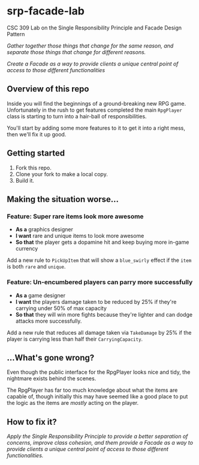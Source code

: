 # srp-facade-lab
CSC 309 Lab on the Single Responsibility Principle and Facade Design Pattern

*Gather together those things that change for the same reason, and separate those things that change for different reasons.*

*Create a Facade as a way to provide clients a unique central point of access to those different functionalities*

## Overview of this repo

Inside you will find the beginnings of a ground-breaking new RPG game. Unfortunately in the rush to get features completed the main `RpgPlayer` class is starting to turn into a hair-ball of responsibilities.

You'll start by adding some more features to it to get it into a right mess, then we'll fix it up good.

## Getting started

1. Fork this repo.
2. Clone your fork to make a local copy.
2. Build it.

## Making the situation worse...

### Feature: Super rare items look more awesome

* **As a** graphics designer
* **I want** rare and unique items to look more awesome
* **So that** the player gets a dopamine hit and keep buying more in-game currency

Add a new rule to `PickUpItem` that will show a `blue_swirly` effect if the `item` is both `rare` and `unique`.

### Feature: Un-encumbered players can parry more successfully

* **As a** game designer
* **I want** the players damage taken to be reduced by 25% if they're carrying under 50% of max capacity
* **So that** they will win more fights because they're lighter and can dodge attacks more successfully.

Add a new rule that reduces all damage taken via `TakeDamage` by 25% if the player is carrying less than half their `CarryingCapacity`.

## ...What's gone wrong?

Even though the public interface for the RpgPlayer looks nice and tidy, the nightmare exists behind the scenes.

The RpgPlayer has far too much knowledge about what the items are capable of, though initially this may have seemed like a good place to put the logic as the items are *mostly* acting on the player.

## How to fix it?

*Apply the Single Responsibility Principle to provide a better separation of concerns, improve class cohesion, and them provide a Facade as a way to provide clients a unique central point of access to those different functionalities.*
